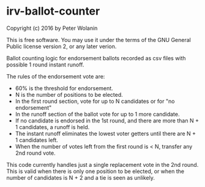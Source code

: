 # irv-ballot-counter

Copyright (c) 2016 by Peter Wolanin

This is free software. You may use it under the terms of the GNU General Public license version 2, or any later verion.

Ballot counting logic for endorsement ballots recorded as csv files with possible 1 round instant runoff.

The rules of the endorsement vote are:

* 60% is the threshold for endorsement.
* N is the number of positions to be elected.
* In the first round section, vote for up to N candidates or for "no endorsement"
* In the runoff section of the ballot vote for up to 1 more candidate.
* If no candidate is endorsed in the 1st round, and there are more than N + 1 candidates, a runoff is held.
* The instant runoff eliminates the lowest voter getters until there are N + 1 candidates left.
* When the number of votes left from the first round is < N, transfer any 2nd round vote.

This code currently handles just a single replacement vote in the 2nd round.
This is valid when there is only one position to be elected, or when the number
of candidates is N + 2 and a tie is seen as unlikely.
